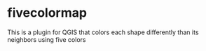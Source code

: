 # fivecolormap
This is a plugin for QGIS that colors each shape differently than its neighbors using five colors
